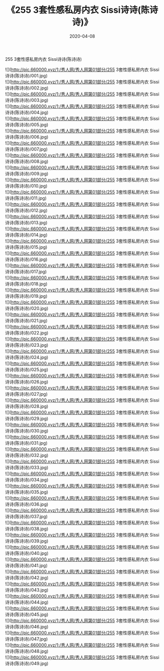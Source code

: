 ﻿---
layout: post
title:  《255 3套性感私房内衣 Sissi诗诗(陈诗诗)》
date:   2020-04-08
img: http://pic.660000.xyz/1:/秀人网/秀人网第01部分/255 3套性感私房内衣 Sissi诗诗(陈诗诗)/000.jpg
categories: [美女, 清纯, 唯美]
---

255 3套性感私房内衣 Sissi诗诗(陈诗诗)

  ![](http://pic.660000.xyz/1:/秀人网/秀人网第01部分/255 3套性感私房内衣 Sissi诗诗(陈诗诗)/001.jpg) <br> ![](http://pic.660000.xyz/1:/秀人网/秀人网第01部分/255 3套性感私房内衣 Sissi诗诗(陈诗诗)/002.jpg) <br> ![](http://pic.660000.xyz/1:/秀人网/秀人网第01部分/255 3套性感私房内衣 Sissi诗诗(陈诗诗)/003.jpg) <br> ![](http://pic.660000.xyz/1:/秀人网/秀人网第01部分/255 3套性感私房内衣 Sissi诗诗(陈诗诗)/004.jpg) <br> ![](http://pic.660000.xyz/1:/秀人网/秀人网第01部分/255 3套性感私房内衣 Sissi诗诗(陈诗诗)/005.jpg) <br> ![](http://pic.660000.xyz/1:/秀人网/秀人网第01部分/255 3套性感私房内衣 Sissi诗诗(陈诗诗)/006.jpg) <br> ![](http://pic.660000.xyz/1:/秀人网/秀人网第01部分/255 3套性感私房内衣 Sissi诗诗(陈诗诗)/007.jpg) <br> ![](http://pic.660000.xyz/1:/秀人网/秀人网第01部分/255 3套性感私房内衣 Sissi诗诗(陈诗诗)/008.jpg) <br> ![](http://pic.660000.xyz/1:/秀人网/秀人网第01部分/255 3套性感私房内衣 Sissi诗诗(陈诗诗)/009.jpg) <br> ![](http://pic.660000.xyz/1:/秀人网/秀人网第01部分/255 3套性感私房内衣 Sissi诗诗(陈诗诗)/010.jpg) <br> ![](http://pic.660000.xyz/1:/秀人网/秀人网第01部分/255 3套性感私房内衣 Sissi诗诗(陈诗诗)/011.jpg) <br> ![](http://pic.660000.xyz/1:/秀人网/秀人网第01部分/255 3套性感私房内衣 Sissi诗诗(陈诗诗)/012.jpg) <br> ![](http://pic.660000.xyz/1:/秀人网/秀人网第01部分/255 3套性感私房内衣 Sissi诗诗(陈诗诗)/013.jpg) <br> ![](http://pic.660000.xyz/1:/秀人网/秀人网第01部分/255 3套性感私房内衣 Sissi诗诗(陈诗诗)/014.jpg) <br> ![](http://pic.660000.xyz/1:/秀人网/秀人网第01部分/255 3套性感私房内衣 Sissi诗诗(陈诗诗)/015.jpg) <br> ![](http://pic.660000.xyz/1:/秀人网/秀人网第01部分/255 3套性感私房内衣 Sissi诗诗(陈诗诗)/016.jpg) <br> ![](http://pic.660000.xyz/1:/秀人网/秀人网第01部分/255 3套性感私房内衣 Sissi诗诗(陈诗诗)/017.jpg) <br> ![](http://pic.660000.xyz/1:/秀人网/秀人网第01部分/255 3套性感私房内衣 Sissi诗诗(陈诗诗)/018.jpg) <br> ![](http://pic.660000.xyz/1:/秀人网/秀人网第01部分/255 3套性感私房内衣 Sissi诗诗(陈诗诗)/019.jpg) <br> ![](http://pic.660000.xyz/1:/秀人网/秀人网第01部分/255 3套性感私房内衣 Sissi诗诗(陈诗诗)/020.jpg) <br> ![](http://pic.660000.xyz/1:/秀人网/秀人网第01部分/255 3套性感私房内衣 Sissi诗诗(陈诗诗)/021.jpg) <br> ![](http://pic.660000.xyz/1:/秀人网/秀人网第01部分/255 3套性感私房内衣 Sissi诗诗(陈诗诗)/022.jpg) <br> ![](http://pic.660000.xyz/1:/秀人网/秀人网第01部分/255 3套性感私房内衣 Sissi诗诗(陈诗诗)/023.jpg) <br> ![](http://pic.660000.xyz/1:/秀人网/秀人网第01部分/255 3套性感私房内衣 Sissi诗诗(陈诗诗)/024.jpg) <br> ![](http://pic.660000.xyz/1:/秀人网/秀人网第01部分/255 3套性感私房内衣 Sissi诗诗(陈诗诗)/025.jpg) <br> ![](http://pic.660000.xyz/1:/秀人网/秀人网第01部分/255 3套性感私房内衣 Sissi诗诗(陈诗诗)/026.jpg) <br> ![](http://pic.660000.xyz/1:/秀人网/秀人网第01部分/255 3套性感私房内衣 Sissi诗诗(陈诗诗)/027.jpg) <br> ![](http://pic.660000.xyz/1:/秀人网/秀人网第01部分/255 3套性感私房内衣 Sissi诗诗(陈诗诗)/028.jpg) <br> ![](http://pic.660000.xyz/1:/秀人网/秀人网第01部分/255 3套性感私房内衣 Sissi诗诗(陈诗诗)/029.jpg) <br> ![](http://pic.660000.xyz/1:/秀人网/秀人网第01部分/255 3套性感私房内衣 Sissi诗诗(陈诗诗)/030.jpg) <br> ![](http://pic.660000.xyz/1:/秀人网/秀人网第01部分/255 3套性感私房内衣 Sissi诗诗(陈诗诗)/031.jpg) <br> ![](http://pic.660000.xyz/1:/秀人网/秀人网第01部分/255 3套性感私房内衣 Sissi诗诗(陈诗诗)/032.jpg) <br> ![](http://pic.660000.xyz/1:/秀人网/秀人网第01部分/255 3套性感私房内衣 Sissi诗诗(陈诗诗)/033.jpg) <br> ![](http://pic.660000.xyz/1:/秀人网/秀人网第01部分/255 3套性感私房内衣 Sissi诗诗(陈诗诗)/034.jpg) <br> ![](http://pic.660000.xyz/1:/秀人网/秀人网第01部分/255 3套性感私房内衣 Sissi诗诗(陈诗诗)/035.jpg) <br> ![](http://pic.660000.xyz/1:/秀人网/秀人网第01部分/255 3套性感私房内衣 Sissi诗诗(陈诗诗)/036.jpg) <br> ![](http://pic.660000.xyz/1:/秀人网/秀人网第01部分/255 3套性感私房内衣 Sissi诗诗(陈诗诗)/037.jpg) <br> ![](http://pic.660000.xyz/1:/秀人网/秀人网第01部分/255 3套性感私房内衣 Sissi诗诗(陈诗诗)/038.jpg) <br> ![](http://pic.660000.xyz/1:/秀人网/秀人网第01部分/255 3套性感私房内衣 Sissi诗诗(陈诗诗)/039.jpg) <br> ![](http://pic.660000.xyz/1:/秀人网/秀人网第01部分/255 3套性感私房内衣 Sissi诗诗(陈诗诗)/040.jpg) <br> ![](http://pic.660000.xyz/1:/秀人网/秀人网第01部分/255 3套性感私房内衣 Sissi诗诗(陈诗诗)/041.jpg) <br> ![](http://pic.660000.xyz/1:/秀人网/秀人网第01部分/255 3套性感私房内衣 Sissi诗诗(陈诗诗)/042.jpg) <br> ![](http://pic.660000.xyz/1:/秀人网/秀人网第01部分/255 3套性感私房内衣 Sissi诗诗(陈诗诗)/043.jpg) <br> ![](http://pic.660000.xyz/1:/秀人网/秀人网第01部分/255 3套性感私房内衣 Sissi诗诗(陈诗诗)/044.jpg) <br> ![](http://pic.660000.xyz/1:/秀人网/秀人网第01部分/255 3套性感私房内衣 Sissi诗诗(陈诗诗)/045.jpg) <br> ![](http://pic.660000.xyz/1:/秀人网/秀人网第01部分/255 3套性感私房内衣 Sissi诗诗(陈诗诗)/046.jpg) <br> ![](http://pic.660000.xyz/1:/秀人网/秀人网第01部分/255 3套性感私房内衣 Sissi诗诗(陈诗诗)/047.jpg) <br> ![](http://pic.660000.xyz/1:/秀人网/秀人网第01部分/255 3套性感私房内衣 Sissi诗诗(陈诗诗)/048.jpg) <br> ![](http://pic.660000.xyz/1:/秀人网/秀人网第01部分/255 3套性感私房内衣 Sissi诗诗(陈诗诗)/049.jpg) <br>